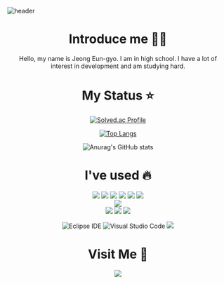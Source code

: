 ![header](https://capsule-render.vercel.app/api?type=waving&color=timeGradient&text=Jung%20Eun%20Kyo%20&animation=twinkling&fontsize=50&fontAlignY=40&fontAlign=70&height=250)

<div align="center">

  # Introduce me 🙋‍♂️
  
  Hello, my name is Jeong Eun-gyo. I am in high school. I have a lot of interest in development and am studying hard.

  </div>

<div align="center">

  # My Status ⭐

  </div>

<div align="center">
  
  [![Solved.ac Profile](http://mazassumnida.wtf/api/generate_badge?boj=kyoc)](https://solved.ac/kyoc)
  
  [![Top Langs](https://github-readme-stats.vercel.app/api/top-langs/?username=eunkyo3)](https://github.com/eunkyo3/github-readme-stats)
 
  ![Anurag's GitHub stats](https://github-readme-stats.vercel.app/api?username=eunkyo3&show_icons=true&theme=tokyonight)

</div>

<div align="center">
  
  # I've used 🔥
  
  
  <img src="https://img.shields.io/badge/java-007396?style=for-the-badge&logo=java&logoColor=white">
  <img src="https://img.shields.io/badge/python-3776AB?style=for-the-badge&logo=python&logoColor=white"> 
  <img src="https://img.shields.io/badge/javascript-F7DF1E?style=for-the-badge&logo=javascript&logoColor=black"> 
  <img src="https://img.shields.io/badge/flutter-02569B?style=for-the-badge&logo=flutter&logoColor=white">
  <img src="https://img.shields.io/badge/C-A8B9CC?style=for-the-badge&logo=C&logoColor=white">
  <img src="https://img.shields.io/badge/Dart-0175C2?style=for-the-badge&logo=Dart&logoColor=white">

  <br>
  
  <img src="https://img.shields.io/badge/amazonaws-232F3E?style=for-the-badge&logo=amazonaws&logoColor=white"> 
  
  <br>
  
  <img src="https://img.shields.io/badge/html5-E34F26?style=for-the-badge&logo=html5&logoColor=white"> 
  <img src="https://img.shields.io/badge/css-1572B6?style=for-the-badge&logo=css3&logoColor=white"> 
  <img src="https://img.shields.io/badge/oracle-F80000?style=for-the-badge&logo=oracle&logoColor=white">  
  
  <br>
  
  ![Eclipse IDE](https://img.shields.io/badge/Eclipse%20IDE-2C2255.svg?&style=for-the-badge&logo=Eclipse%20IDE&logoColor=white)
  ![Visual Studio Code](https://img.shields.io/badge/Visual%20Studio%20Code-007ACC.svg?&style=for-the-badge&logo=Visual%20Studio%20Code&logoColor=white)
  <img src="https://img.shields.io/badge/visualstudio-5C2D91?style=for-the-badge&logo=visualstudio&logoColor=white">
  
  </div>

<div align="center">
  
 # Visit Me 🏡
  
<a href="https://hits.seeyoufarm.com"><img src="https://hits.seeyoufarm.com/api/count/incr/badge.svg?url=https%3A%2F%2Fgithub.com%2Feunkyo3%2Fhit-counter&count_bg=%2379C83D&title_bg=%230D0739&icon=campaignmonitor.svg&icon_color=%23FDFDFD&title=%EB%B0%A9%EB%AC%B8%EC%9E%90&edge_flat=false"/></a>
  
</div>
